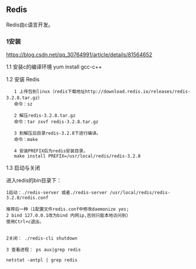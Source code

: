 ##  Redis

Redis由c语言开发。

### 1安装
https://blog.csdn.net/qq_30764991/article/details/81564652

1.1 安装c的编译环境
 yum install gcc-c++

1.2 安装 Redis

	   1 上传包到linux（redis下载地址http://download.redis.io/releases/redis-3.2.8.tar.gz）
	   命令：sz

	   2 解压redis-3.2.8.tar.gz
       命令：tar zxvf redis-3.2.8.tar.gz

       3 到解压后目录redis-3.2.8下进行编译。
       命令：make

       4 安装PREFIX后为redis安装目录。
       make install PREFIX=/usr/local/redis/redis-3.2.8

1.3 启动与关闭
     
进入redis的bin目录下：

	1启动：./redis-server 或者./redis-server /usr/local/redis/redis-3.2.8/redis.conf

    推荐后一种（1配置文件redis.conf中修改daemonize yes;
    2 bind 127.0.0.1改为bind 内网ip,否则只能本地访问到）
    使用Ctrl+c退出。


	2关闭： ./redis-cli shutdown

    3 查看进程： ps aux|grep redis   

	netstat -antpl | grep redis

